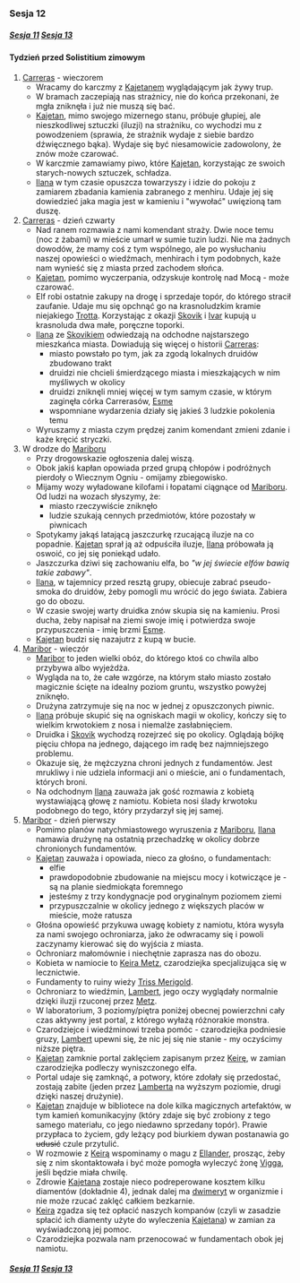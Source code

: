 ### Sesja 12
##### [Sesja 11](#sesja-011) [Sesja 13](#sesja-013)
#### Tydzień przed Solistitium zimowym
1. [Carreras](#l_carreras) - wieczorem
    - Wracamy do karczmy z [Kajetanem](#g_kajetan) wyglądającym jak żywy trup.
    - W bramach zaczepiają nas strażnicy, nie do końca przekonani, że mgła zniknęła i już nie muszą się bać.
    - [Kajetan](#g_kajetan), mimo swojego mizernego stanu, próbuje głupiej, ale nieszkodliwej sztuczki (iluzji) na strażniku, co wychodzi mu z powodzeniem (sprawia, że strażnik wydaje z siebie bardzo dźwięcznego bąka). Wydaje się być niesamowicie zadowolony, że znów może czarować.
    - W karczmie zamawiamy piwo, które [Kajetan](#g_kajetan), korzystając ze swoich starych-nowych sztuczek, schładza.
    - [Ilana](#g_ilana) w tym czasie opuszcza towarzyszy i idzie do pokoju z zamiarem zbadania kamienia zabranego z menhiru. Udaje jej się dowiedzieć jaka magia jest w kamieniu i "wywołać" uwięzioną tam duszę.
1. [Carreras](#l_carreras) - dzień czwarty
    - Nad ranem rozmawia z nami komendant straży. Dwie noce temu (noc z żabami) w mieście umarł w sumie tuzin ludzi. Nie ma żadnych dowodów, że mamy coś z tym wspólnego, ale po wysłuchaniu naszej opowieści o wiedźmach, menhirach i tym podobnych, każe nam wynieść się z miasta przed zachodem słońca.
    - [Kajetan](#g_kajetan), pomimo wyczerpania, odzyskuje kontrolę nad Mocą - może czarować.
    - Elf robi ostatnie zakupy na drogę i sprzedaje topór, do którego stracił zaufanie. Udaje mu się opchnąć go na krasnoludzkim kramie niejakiego [Trotta](#p_trott). Korzystając z okazji [Skovik](#p_skovik) i [Ivar](#p_ivar) kupują u krasnoluda dwa małe, poręczne toporki.
    - [Ilana](#g_ilana) ze [Skovikiem](#p_skovik) odwiedzają na odchodne najstarszego mieszkańca miasta. Dowiadują się więcej o historii [Carreras](#l_carreras):
        - miasto powstało po tym, jak za zgodą lokalnych druidów zbudowano trakt
        - druidzi nie chcieli śmierdzącego miasta i mieszkających w nim myśliwych w okolicy
        - druidzi zniknęli mniej więcej w tym samym czasie, w którym zaginęła córka Carrerasów, [Esme](#p_zielarka)
        - wspomniane wydarzenia działy się jakieś 3 ludzkie pokolenia temu
    - Wyruszamy z miasta czym prędzej zanim komendant zmieni zdanie i każe kręcić stryczki.
2. W drodze do [Mariboru](#l_maribor)
    - Przy drogowskazie ogłoszenia dalej wiszą. 
    - Obok jakiś kapłan opowiada przed grupą chłopów i podróżnych pierdoły o Wiecznym Ogniu - omijamy zbiegowisko.
    - Mijamy wozy wyładowane kilofami i łopatami ciągnące od [Mariboru](#l_maribor). Od ludzi na wozach słyszymy, że:
        - miasto rzeczywiście zniknęło
        - ludzie szukają cennych przedmiotów, które pozostały w piwnicach
    - Spotykamy jakąś latającą jaszczurkę rzucającą iluzje na co popadnie. [Kajetan](#g_kajetan) sprał ją aż odpuściła iluzje, [Ilana](#g_ilana) próbowała ją oswoić, co jej się poniekąd udało.
    - Jaszczurka dziwi się zachowaniu elfa, bo _"w jej świecie elfów bawią takie zabawy"_.
    - [Ilana](#g_ilana), w tajemnicy przed resztą grupy, obiecuje zabrać pseudo-smoka do druidów, żeby pomogli mu wrócić do jego świata. Zabiera go do obozu. 
    - W czasie swojej warty druidka znów skupia się na kamieniu. Prosi ducha, żeby napisał na ziemi swoje imię i potwierdza swoje przypuszczenia - imię brzmi [Esme](#p_zielarka).
    - [Kajetan](#g_kajetan) budzi się nazajutrz z kupą w bucie.
3. [Maribor](#l_maribor) - wieczór
    - [Maribor](#l_maribor) to jeden wielki obóz, do którego ktoś co chwila albo przybywa albo wyjeżdża.
    - Wygląda na to, że całe wzgórze, na którym stało miasto zostało magicznie ścięte na idealny poziom gruntu, wszystko powyżej zniknęło.
    - Drużyna zatrzymuje się na noc w jednej z opuszczonych piwnic.
    - [Ilana](#g_ilana) próbuje skupić się na ogniskach magii w okolicy, kończy się to wielkim krwotokiem z nosa i niemalże zasłabnięciem.
    - Druidka i [Skovik](#p_skovik) wychodzą rozejrzeć się po okolicy. Oglądają bójkę pięciu chłopa na jednego, dającego im radę bez najmniejszego problemu.
    - Okazuje się, że mężczyzna chroni jednych z fundamentów. Jest mrukliwy i nie udziela informacji ani o mieście, ani o fundamentach, których broni.
    - Na odchodnym [Ilana](#g_ilana) zauważa jak gość rozmawia z kobietą wystawiającą głowę z namiotu. Kobieta nosi ślady krwotoku podobnego do tego, który przydarzył się jej samej.
4. [Maribor](#l_maribor) - dzień pierwszy
    - Pomimo planów natychmiastowego wyruszenia z [Mariboru](#l_maribor), [Ilana](#g_ilana) namawia drużynę na ostatnią przechadzkę w okolicy dobrze chronionych fundamentów.
    - [Kajetan](#g_kajetan) zauważa i opowiada, nieco za głośno, o fundamentach:
        - elfie
        - prawdopodobnie zbudowanie na miejscu mocy i kotwiczące je - są na planie siedmiokąta foremnego
        - jesteśmy z trzy kondygnacje pod oryginalnym poziomem ziemi
        - przypuszczalnie w okolicy jednego z większych placów w mieście, może ratusza
    - Głośna opowieść przykuwa uwagę kobiety z namiotu, która wysyła za nami swojego ochroniarza, jako że odwracamy się i powoli zaczynamy kierować się do wyjścia z miasta.
    - Ochroniarz małomównie i niechętnie zaprasza nas do obozu.
    - Kobieta w namiocie to [Keira Metz](#p_keira_metz), czarodziejka specjalizująca się w lecznictwie.
    - Fundamenty to ruiny wieży [Triss Merigold](#p_triss_merigold).
    - Ochroniarz to wiedźmin, [Lambert](#p_lambert), jego oczy wyglądały normalnie dzięki iluzji rzuconej przez [Metz](#p_keira_metz).
    - W laboratorium, 3 poziomy/piętra poniżej obecnej powierzchni cały czas aktywny jest portal, z którego wyłażą różnorakie monstra.
    - Czarodziejce i wiedźminowi trzeba pomóc - czarodziejka podniesie gruzy, [Lambert](#p_lambert) upewni się, że nic jej się nie stanie - my oczyścimy niższe piętra.
    - [Kajetan](#g_kajetan) zamknie portal zaklęciem zapisanym przez [Keirę](#p_keira_metz), w zamian czarodziejka podleczy wyniszczonego elfa.
    - Portal udaje się zamknąć, a potwory, które zdołały się przedostać, zostają zabite (jeden przez [Lamberta](#p_lambert) na wyższym poziomie, drugi dzięki naszej drużynie).
    - [Kajetan](#g_kajetan) znajduje w bibliotece na dole kilka magicznych artefaktów, w tym kamień komunikacyjny (który zdaje się być zrobiony z tego samego materiału, co jego niedawno sprzedany topór). Prawie przypłaca to życiem, gdy leżący pod biurkiem dywan postanawia go ~~udusić~~ czule przytulić.
    - W rozmowie z [Keirą](#p_keira_metz) wspominamy o magu z [Ellander](#l_ellander), prosząc, żeby się z nim skontaktowała i być może pomogła wyleczyć żonę [Vigga](#p_viggo_regner), jeśli będzie miała chwilę.
    - Zdrowie [Kajetana](#g_kajetan) zostaje nieco podreperowane kosztem kilku diamentów (dokładnie 4), jednak dalej ma [dwimeryt](#r_dwimeryt) w organizmie i nie może rzucać zaklęć całkiem bezkarnie.
    - [Keira](#p_keira_metz) zgadza się też opłacić naszych kompanów (czyli w zasadzie spłacić ich diamenty użyte do wyleczenia [Kajetana](#g_kajetan)) w zamian za wyświadczoną jej pomoc.
    - Czarodziejka pozwala nam przenocować w fundamentach obok jej namiotu.
##### [Sesja 11](#sesja-011) [Sesja 13](#sesja-013)